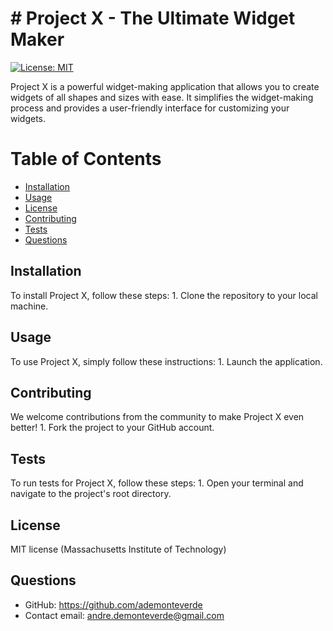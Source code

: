 

# # Project X - The Ultimate Widget Maker
[![License: MIT](https://img.shields.io/badge/License-MIT-yellow.svg)](https://opensource.org/licenses/MIT)

Project X is a powerful widget-making application that allows you to create widgets of all shapes and sizes with ease. It simplifies the widget-making process and provides a user-friendly interface for customizing your widgets.
# Table of Contents 
* [Installation](#installation)
* [Usage](#usage)
* [License](#license)
* [Contributing](#contributing)
* [Tests](#tests)
* [Questions](#questions)
## Installation
To install Project X, follow these steps: 1. Clone the repository to your local machine.
## Usage
To use Project X, simply follow these instructions: 1. Launch the application.
## Contributing
We welcome contributions from the community to make Project X even better! 1. Fork the project to your GitHub account.
## Tests
To run tests for Project X, follow these steps: 1. Open your terminal and navigate to the project's root directory.
## License
MIT license (Massachusetts Institute of Technology)
## Questions
* GitHub: https://github.com/ademonteverde
* Contact email: andre.demonteverde@gmail.com
